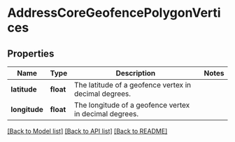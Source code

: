 # AddressCoreGeofencePolygonVertices

## Properties
Name | Type | Description | Notes
------------ | ------------- | ------------- | -------------
**latitude** | **float** | The latitude of a geofence vertex in decimal degrees. | 
**longitude** | **float** | The longitude of a geofence vertex in decimal degrees. | 

[[Back to Model list]](../README.md#documentation-for-models) [[Back to API list]](../README.md#documentation-for-api-endpoints) [[Back to README]](../README.md)


